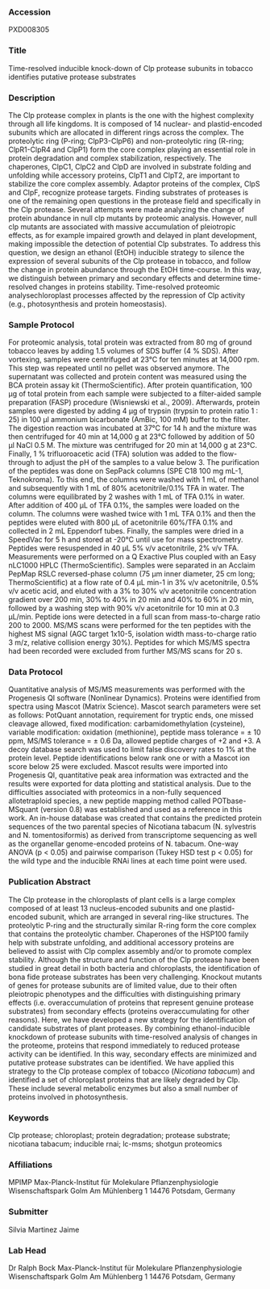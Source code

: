 ### Accession
PXD008305

### Title
Time-resolved inducible knock-down of Clp protease subunits in tobacco identifies putative protease substrates

### Description
The Clp protease complex in plants is the one with the highest complexity through all life kingdoms. It is composed of 14 nuclear- and plastid-encoded subunits which are allocated in different rings across the complex. The proteolytic ring (P-ring; ClpP3-ClpP6) and non-proteolytic ring (R-ring; ClpR1-ClpR4 and ClpP1) form the core complex playing an essential role in protein degradation and complex stabilization, respectively. The chaperones, ClpC1, ClpC2 and ClpD are involved in substrate folding and unfolding while accessory proteins, ClpT1 and ClpT2, are important to stabilize the core complex assembly. Adaptor proteins of the complex, ClpS and ClpF, recognize protease targets. Finding substrates of proteases is one of the remaining open questions in the protease field and specifically in the Clp protease. Several attempts were made analyzing the change of protein abundance in null clp mutants by proteomic analysis. However, null clp mutants are associated with massive accumulation of pleiotropic effects, as for example impaired growth and delayed in plant development, making impossible the detection of potential Clp substrates. To address this question, we design an ethanol (EtOH) inducible strategy to silence the expression of several subunits of the Clp protease in tobacco, and follow the change in protein abundance through the EtOH time-course. In this way, we distinguish between primary and secondary effects and determine time-resolved changes in proteins stability. Time-resolved proteomic analysechloroplast processes affected by the repression of Clp activity (e.g., photosynthesis and protein homeostasis).

### Sample Protocol
For proteomic analysis, total protein was extracted from 80 mg of ground tobacco leaves by adding 1.5 volumes of SDS buffer (4 % SDS). After vortexing, samples were centrifuged at 23°C for ten minutes at 14,000 rpm. This step was repeated until no pellet was observed anymore. The supernatant was collected and protein content was measured using the BCA protein assay kit (ThermoScientific). After protein quantification, 100 μg of total protein from each sample were subjected to a filter-aided sample preparation (FASP) procedure (Wisniewski et al., 2009). Afterwards, protein samples were digested by adding 4 μg of trypsin (trypsin to protein ratio 1 : 25) in 100 μl ammonium bicarbonate (AmBic, 100 mM) buffer to the filter. The digestion reaction was incubated at 37°C for 14 h and the mixture was then centrifuged for 40 min at 14,000 g at 23°C followed by addition of 50 μl NaCl 0.5 M. The mixture was centrifuged for 20 min at 14,000 g at 23°C. Finally, 1 % trifluoroacetic acid (TFA) solution was added to the flow-through to adjust the pH of the samples to a value below 3. The purification of the peptides was done on SepPack columns (SPE C18 100 mg mL-1, Teknokroma). To this end, the columns were washed with 1 mL of methanol and subsequently with 1 mL of 80% acetonitrile/0.1% TFA in water. The columns were equilibrated by 2 washes with 1 mL of TFA 0.1% in water. After addition of 400 µL of TFA 0.1%, the samples were loaded on the column. The columns were washed twice with 1 mL TFA 0.1% and then the peptides were eluted with 800 μL of acetonitrile 60%/TFA 0.1% and collected in 2 mL Eppendorf tubes. Finally, the samples were dried in a SpeedVac for 5 h and stored at -20°C until use for mass spectrometry. Peptides were resuspended in 40 μL 5% v/v acetonitrile, 2% v/v TFA. Measurements were performed on a Q Exactive Plus coupled with an Easy nLC1000 HPLC (ThermoScientific). Samples were separated in an Acclaim PepMap RSLC reversed-phase column (75 μm inner diameter, 25 cm long; ThermoScientific) at a flow rate of 0.4 μL min-1 in 3% v/v acetonitrile, 0.5% v/v acetic acid, and eluted with a 3% to 30% v/v acetonitrile concentration gradient over 200 min, 30% to 40% in 20 min and 40% to 60% in 20 min, followed by a washing step with 90% v/v acetonitrile for 10 min at 0.3 μL/min. Peptide ions were detected in a full scan from mass-to-charge ratio 200 to 2000. MS/MS scans were performed for the ten peptides with the highest MS signal (AGC target 1x10-5, isolation width mass-to-charge ratio 3 m/z, relative collision energy 30%). Peptides for which MS/MS spectra had been recorded were excluded from further MS/MS scans for 20 s.

### Data Protocol
Quantitative analysis of MS/MS measurements was performed with the Progenesis QI software (Nonlinear Dynamics). Proteins were identified from spectra using Mascot (Matrix Science). Mascot search parameters were set as follows: PotQuant annotation, requirement for tryptic ends, one missed cleavage allowed, fixed modification: carbamidomethylation (cysteine), variable modification: oxidation (methionine), peptide mass tolerance = ± 10 ppm, MS/MS tolerance = ± 0.6 Da, allowed peptide charges of +2 and +3. A decoy database search was used to limit false discovery rates to 1% at the protein level. Peptide identifications below rank one or with a Mascot ion score below 25 were excluded. Mascot results were imported into Progenesis QI, quantitative peak area information was extracted and the results were exported for data plotting and statistical analysis.  Due to the difficulties associated with proteomics in a non-fully sequenced allotetraploid species, a new peptide mapping method called POTbase-MSquant (version 0.8) was established and used as a reference in this work. An in-house database was created that contains the predicted protein sequences of the two parental species of Nicotiana tabacum (N. sylvestris and N. tomentosiformis) as derived from transcriptome sequencing as well as the organellar genome-encoded proteins of N. tabacum.  One-way ANOVA (p < 0.05) and pairwise comparison (Tukey HSD test p < 0.05) for the wild type and the inducible RNAi lines at each time point were used.

### Publication Abstract
The Clp protease in the chloroplasts of plant cells is a large complex composed of at least 13 nucleus-encoded subunits and one plastid-encoded subunit, which are arranged in several ring-like structures. The proteolytic P-ring and the structurally similar R-ring form the core complex that contains the proteolytic chamber. Chaperones of the HSP100 family help with substrate unfolding, and additional accessory proteins are believed to assist with Clp complex assembly and/or to promote complex stability. Although the structure and function of the Clp protease have been studied in great detail in both bacteria and chloroplasts, the identification of bona fide protease substrates has been very challenging. Knockout mutants of genes for protease subunits are of limited value, due to their often pleiotropic phenotypes and the difficulties with distinguishing primary effects (i.e. overaccumulation of proteins that represent genuine protease substrates) from secondary effects (proteins overaccumulating for other reasons). Here, we have developed a new strategy for the identification of candidate substrates of plant proteases. By combining ethanol-inducible knockdown of protease subunits with time-resolved analysis of changes in the proteome, proteins that respond immediately to reduced protease activity can be identified. In this way, secondary effects are minimized and putative protease substrates can be identified. We have applied this strategy to the Clp protease complex of tobacco (<i>Nicotiana tabacum</i>) and identified a set of chloroplast proteins that are likely degraded by Clp. These include several metabolic enzymes but also a small number of proteins involved in photosynthesis.

### Keywords
Clp protease; chloroplast; protein degradation; protease substrate; nicotiana tabacum; inducible rnai; lc-msms; shotgun proteomics

### Affiliations
MPIMP
Max-Planck-Institut für Molekulare Pflanzenphysiologie Wisenschaftspark Golm Am Mühlenberg 1 14476 Potsdam, Germany

### Submitter
Silvia Martinez Jaime

### Lab Head
Dr Ralph Bock
Max-Planck-Institut für Molekulare Pflanzenphysiologie Wisenschaftspark Golm Am Mühlenberg 1 14476 Potsdam, Germany


